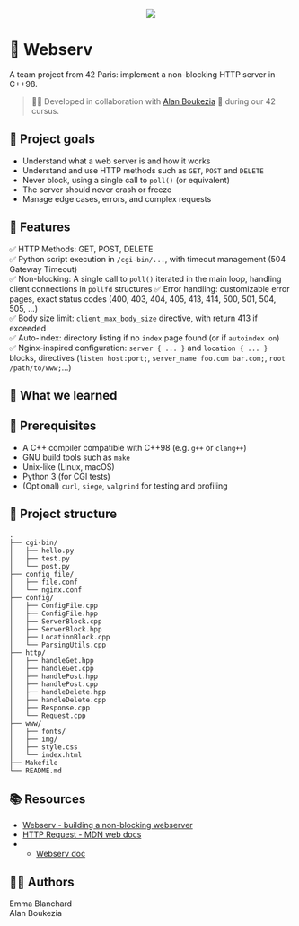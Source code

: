 <p align="center">
  <img src="https://github.com/ayogun/42-project-badges/blob/main/badges/webserve.png">
</p>

# 💽 Webserv

A team project from 42 Paris: implement a non-blocking HTTP server in C++98.   

> 🧑‍💻 Developed in collaboration with [Alan Boukezia](https://github.com/aelaen-1) 👥 during our 42 cursus.  

## 🚀 Project goals

- Understand what a web server is and how it works
- Understand and use HTTP methods such as `GET`, `POST` and `DELETE`
- Never block, using a single call to `poll()` (or equivalent)
- The server should never crash or freeze
- Manage edge cases, errors, and complex requests

## 🔧 Features

✅ HTTP Methods: GET, POST, DELETE  
✅ Python script execution in `/cgi-bin/...`, with timeout management (504 Gateway Timeout)   
✅ Non-blocking: A single call to `poll()` iterated in the main loop, handling client connections in `pollfd` structures
✅ Error handling: customizable error pages, exact status codes (400, 403, 404, 405, 413, 414, 500, 501, 504, 505, ...)   
✅ Body size limit: `client_max_body_size` directive, with return 413 if exceeded   
✅ Auto-index: directory listing if no `index` page found (or if `autoindex on`)   
✅ Nginx-inspired configuration: `server { ... }` and `location { ... }` blocks, directives (`listen host:port;`, `server_name foo.com bar.com;`, `root /path/to/www;`...)   

## 🧠 What we learned


## 🧪 Prerequisites

- A C++ compiler compatible with C++98 (e.g. `g++` or `clang++`)   
- GNU build tools such as `make`   
- Unix-like (Linux, macOS)   
- Python 3 (for CGI tests)   
- (Optional) `curl`, `siege`, `valgrind` for testing and profiling   

## 📁 Project structure
```
.
├── cgi-bin/
│   ├── hello.py
│   ├── test.py
│   └── post.py
├── config_file/
│   ├── file.conf
│   └── nginx.conf
├── config/
│   ├── ConfigFile.cpp
│   ├── ConfigFile.hpp
│   ├── ServerBlock.cpp
│   ├── ServerBlock.hpp
│   ├── LocationBlock.cpp
│   └── ParsingUtils.cpp
├── http/
│   ├── handleGet.hpp
│   ├── handleGet.cpp
│   ├── handlePost.hpp
│   ├── handlePost.cpp
│   ├── handleDelete.hpp
│   ├── handleDelete.cpp
│   ├── Response.cpp
│   └── Request.cpp
├── www/
│   ├── fonts/
│   ├── img/
│   ├── style.css
│   └── index.html
├── Makefile
└── README.md
```

## 📚 Resources
- [Webserv - building a non-blocking webserver](https://m4nnb3ll.medium.com/webserv-building-a-non-blocking-web-server-in-c-98-a-42-project-04c7365e4ec7)   
- [HTTP Request - MDN web docs](https://developer.mozilla.org/fr/docs/Web/HTTP/Reference/Methods)   
- - [Webserv doc](https://hackmd.io/@fttranscendance/H1mLWxbr_)   

## 👨‍💻 Authors
Emma Blanchard  
Alan Boukezia